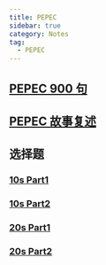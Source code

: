 ```yaml
---
title: PEPEC
sidebar: true
category: Notes
tag:
  - PEPEC
---
```


## [PEPEC 900 句](./pepec-900s)

## [PEPEC 故事复述](./pepec-stories)

## 选择题

### [10s Part1](./pepec-10-part1)

### [10s Part2](./pepec-10-part2)

### [20s Part1](./pepec-20-part1)

### [20s Part2](./pepec-20-part2)